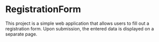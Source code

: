 # RegistrationForm
This project is a simple web application that allows users to fill out a registration form. Upon submission, the entered data is displayed on a separate page.
